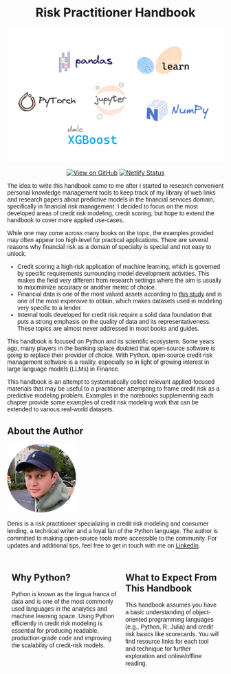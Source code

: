 <div align="center">
<h1 align="center">
Risk Practitioner Handbook
</h1>

![Image](images/software.png)

[![View on GitHub](https://img.shields.io/badge/GitHub-View_on_GitHub-fuchsia?logo=GitHub)](https://github.com/deburky) 
[![Netlify Status](https://api.netlify.com/api/v1/badges/9e1397bb-f8f0-4ac4-88bf-8e855103606a/deploy-status)](https://app.netlify.com/sites/neon-parfait-a7dde1/deploys)
</div>

<span style="font-family: Karma, sans-serif;">

The idea to write this handbook came to me after I started to research convenient personal knowledge management tools to keep track of my library of web links and research papers about predictive models in the financial services domain, specifically in financial risk management. I decided to focus on the most developed areas of credit risk modeling, credit scoring, but hope to extend the handbook to cover more applied use-cases.

While one may come across many books on the topic, the examples provided may often appear too high-level for practical applications. There are several reasons why financial risk as a domain of specialty is special and not easy to unlock:

* Credit scoring a high-risk application of machine learning, which is governed by specific requirements surrounding model development activities. This makes the field very different from research settings where the aim is usually to maximimize accuracy or another metric of choice.
* Financial data is one of the most valued assets according to <a href="https://edmcouncil.org/wp-content/uploads/2023/03/EDM_Council_Data_ROI_SIG_Value_of_Data_29_Mar_2023_.pdf">this study</a> and is one of the most expensive to obtain, which makes datasets used in modeling very specific to a lender.
* Internal tools developed for credit risk require a solid data foundation that puts a strong emphasis on the quality of data and its representativeness. These topics are almost never addressed in most books and guides.

This handbook is focused on Python and its scientific ecosystem. Some years ago, many players in the banking splace doubted that open-source software is going to replace their provider of choice. With Python, open-source credit risk management software is a reality, especially so in light of growing interest in large language models (LLMs) in Finance.

This handbook is an attempt to systematically collect relevant applied-focused materials that may be useful to a practitioner attempting to frame credit risk as a predictive modeling problem. Examples in the notebooks supplementing each chapter provide some examples of credit risk modeling work that can be extended to various real-world datasets.

</span>

## About the Author

![Image](images/photo_02.png)

<p><span style="font-family: Karma, sans-serif;">Denis is a risk practitioner specializing in credit risk modeling and consumer lending, a technical writer and a loyal fan of the Python language. The author is committed to making open-source tools more accessible to the community. For updates and additional tips, feel free to get in touch with me on <a href="https://www.linkedin.com/in/denisburakov">LinkedIn</a>.</span></p>

<style>
  .two-columns {
    display: flex;
  }

  .column {
    flex: 1;
    padding: 10px;
  }

</style>

<div class="two-columns">
  <div class="column">
    <h2>Why Python?</h2>
    <p><span style="font-family: Karma, sans-serif;">Python is known as the lingua franca of data and is one of the most commonly used languages in the analytics and machine learning space. Using Python efficiently in credit risk modeling is essential for producing readable, production-grade code and improving the scalability of credit-risk models.</span></p>
  </div>
  <div class="column">
    <h2>What to Expect From This Handbook</h2>
    <p><span style="font-family: Karma, sans-serif;">This handbook assumes you have a basic understanding of object-oriented programming languages (e.g., Python, R, Julia) and credit risk basics like scorecards. You will find resource links for each tool and technique for further exploration and online/offline reading.</span></p>
  </div>
</div>